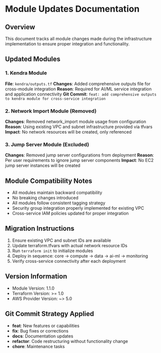 
# Module Updates Documentation

## Overview
This document tracks all module changes made during the infrastructure implementation to ensure proper integration and functionality.

## Updated Modules

### 1. Kendra Module
**File**: `kendra/outputs.tf`
**Changes**: Added comprehensive outputs file for cross-module integration
**Reason**: Required for AI/ML service integration and application connectivity
**Git Commit**: `feat: add comprehensive outputs to kendra module for cross-service integration`

### 2. Network Import Module (Removed)
**Changes**: Removed network_import module usage from configuration
**Reason**: Using existing VPC and subnet infrastructure provided via tfvars
**Impact**: No network resources will be created, only referenced

### 3. Jump Server Module (Excluded)
**Changes**: Removed jump server configurations from deployment
**Reason**: Per user requirements to ignore jump server components
**Impact**: No EC2 jump server instances will be created

## Module Compatibility Notes
- All modules maintain backward compatibility
- No breaking changes introduced
- All modules follow consistent tagging strategy
- Security group integration properly implemented for existing VPC
- Cross-service IAM policies updated for proper integration

## Migration Instructions
1. Ensure existing VPC and subnet IDs are available
2. Update terraform.tfvars with actual network resource IDs
3. Run `terraform init` to initialize modules
4. Deploy in sequence: core → compute → data → ai-ml → monitoring
5. Verify cross-service connectivity after each deployment

## Version Information
- Module Version: 1.1.0
- Terraform Version: >= 1.0
- AWS Provider Version: ~> 5.0

## Git Commit Strategy Applied
- **feat**: New features or capabilities
- **fix**: Bug fixes or corrections
- **docs**: Documentation updates
- **refactor**: Code restructuring without functionality change
- **chore**: Maintenance tasks
